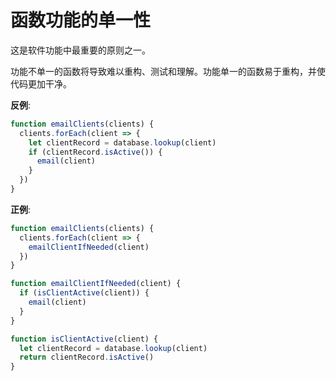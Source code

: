 # 函数功能的单一性

这是软件功能中最重要的原则之一。

功能不单一的函数将导致难以重构、测试和理解。功能单一的函数易于重构，并使代码更加干净。

**反例**:

```javascript
function emailClients(clients) {
  clients.forEach(client => {
    let clientRecord = database.lookup(client)
    if (clientRecord.isActive()) {
      email(client)
    }
  })
}
```

**正例**:

```javascript
function emailClients(clients) {
  clients.forEach(client => {
    emailClientIfNeeded(client)
  })
}

function emailClientIfNeeded(client) {
  if (isClientActive(client)) {
    email(client)
  }
}

function isClientActive(client) {
  let clientRecord = database.lookup(client)
  return clientRecord.isActive()
}
```
